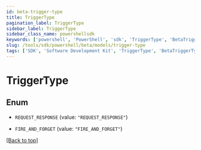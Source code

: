 ```yaml
---
id: beta-trigger-type
title: TriggerType
pagination_label: TriggerType
sidebar_label: TriggerType
sidebar_class_name: powershellsdk
keywords: ['powershell', 'PowerShell', 'sdk', 'TriggerType', 'BetaTriggerType']
slug: /tools/sdk/powershell/beta/models/trigger-type
tags: ['SDK', 'Software Development Kit', 'TriggerType', 'BetaTriggerType']
---
```


# TriggerType

## Enum

- `REQUEST_RESPONSE` (value: `"REQUEST_RESPONSE"`)

- `FIRE_AND_FORGET` (value: `"FIRE_AND_FORGET"`)

[[Back to top]](#)
